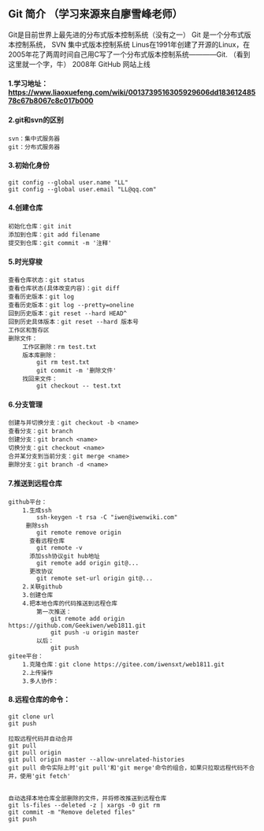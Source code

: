 ## Git 简介 （学习来源来自廖雪峰老师）
Git是目前世界上最先进的分布式版本控制系统（没有之一）
Git 是一个分布式版本控制系统， SVN 集中式版本控制系统
Linus在1991年创建了开源的Linux，在2005年花了两周时间自己用C写了一个分布式版本控制系统————Git. （看到这里就一个字，牛）
2008年 GitHub 网站上线


#### 1.学习地址：https://www.liaoxuefeng.com/wiki/0013739516305929606dd18361248578c67b8067c8c017b000
#### 2.git和svn的区别
    svn：集中式服务器
    git：分布式服务器   
#### 3.初始化身份
    git config --global user.name "LL"
    git config --global user.email "LL@qq.com"
#### 4.创建仓库
    初始化仓库：git init
    添加到仓库：git add filename
    提交到仓库：git commit -m '注释'
#### 5.时光穿梭
    查看仓库状态：git status
    查看仓库状态(具体改变内容)：git diff
    查看历史版本：git log
    查看历史版本：git log --pretty=oneline
    回到历史版本：git reset --hard HEAD^
    回到历史具体版本：git reset --hard 版本号
    工作区和暂存区
    删除文件：
        工作区删除：rm test.txt
        版本库删除：
            git rm test.txt
            git commit -m '删除文件'
        找回来文件：
            git checkout -- test.txt
#### 6.分支管理
    创建与并切换分支：git checkout -b <name>
    查看分支：git branch
    创建分支：git branch <name>
    切换分支：git checkout <name>
    合并某分支到当前分支：git merge <name>
    删除分支：git branch -d <name>
#### 7.推送到远程仓库
    github平台：
        1.生成ssh
            ssh-keygen -t rsa -C "iwen@iwenwiki.com"
         删除ssh
            git remote remove origin
          查看远程仓库
            git remote -v
          添加ssh协议git hub地址
            git remote add origin git@...
          更改协议
            git remote set-url origin git@...
        2.关联github
        3.创建仓库
        4.把本地仓库的代码推送到远程仓库
            第一次推送：
                git remote add origin https://github.com/Geekiwen/web1811.git
                git push -u origin master
            以后：
                git push
    gitee平台：
        1.克隆仓库：git clone https://gitee.com/iwensxt/web1811.git
        2.上传操作
        3.多人协作：
#### 8.远程仓库的命令：
    git clone url
    git push
    
    拉取远程代码并自动合并
    git pull
    git pull origin
    git pull origin master --allow-unrelated-histories
    git pull 命令实际上时'git pull'和'git merge'命令的组合，如果只拉取远程代码不合并，使用'git fetch'
    
    
    自动选择本地仓库全部删除的文件，并将修改推送到远程仓库
    git ls-files --deleted -z | xargs -0 git rm
    git commit -m "Remove deleted files"
    git push


